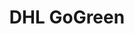 ---
title: DHL GoGreen
url: 'https://www.dpdhl.com/en/responsibility/environment-and-solutions.html'
categories:
  - 0a32cb28-6330-4881-8671-824476ed5859
tags:
  - shipping
  - logistics
  - business
  - reduce
description: >
  GoGreen Solutions include both standardized products and customized solutions
  to help customers develop their own eco-friendly business models and green
  supply chains. With our carbon reports, climate neutral products, and green
  optimization, we give customers transparency, offset unavoidable emissions,
  and identify ways in whihc our customers can reduce emissions and waste. These
  optimization measures achieve savings potential that most companies would not
  be able to achieve on their own.
image: null
blueprint: action

---